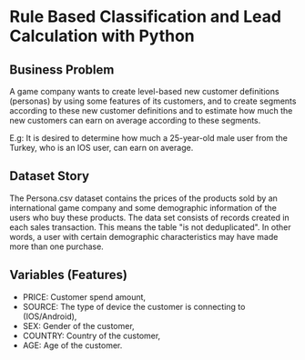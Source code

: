 # Rule Based Classification and Lead Calculation with Python


## Business Problem

A game company wants to create level-based new customer definitions (personas) by using some features of its customers, and to create segments according to these new customer definitions and to estimate how much the new customers can earn on average according to these segments.

E.g: It is desired to determine how much a 25-year-old male user from the Turkey, who is an IOS user, can earn on average.

## Dataset Story

The Persona.csv dataset contains the prices of the products sold by an international game company and some demographic information of the users who buy these products. The data set consists of records created in each sales transaction. This means the table "is not deduplicated". In other words, a user with certain demographic characteristics may have made more than one purchase.

## Variables (Features)
- PRICE: Customer spend amount,
- SOURCE: The type of device the customer is connecting to (IOS/Android),
- SEX: Gender of the customer,
- COUNTRY: Country of the customer,
- AGE: Age of the customer.
